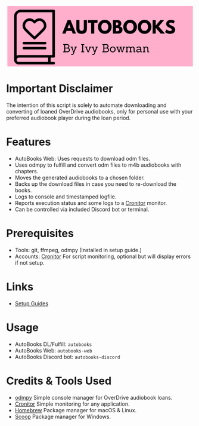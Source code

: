 
<p align="center">
    <img src="https://raw.githubusercontent.com/ivybowman/AutoBooks/main/img/logo/small_pink.png">
</p>

# Important Disclaimer

The intention of this script is solely to automate downloading and converting of loaned OverDrive audiobooks, only
for personal use with your preferred audiobook player during the loan period.

# Features

- AutoBooks Web: Uses requests to download odm files.
- Uses odmpy to fulfill and convert odm files to m4b audiobooks with chapters.
- Moves the generated audiobooks to a chosen folder.
- Backs up the download files in case you need to re-download the books.
- Logs to console and timestamped logfile.
- Reports execution status and some logs to a [Cronitor](https://cronitor.io/) monitor.
- Can be controlled via included Discord bot or terminal.

# Prerequisites

- Tools: git, ffmpeg, odmpy (Installed in setup guide.)
- Accounts: [Cronitor](https://cronitor.io/) For script monitoring, optional but will display errors if not setup.

# Links

- [Setup Guides](setup.md)

# Usage

- AutoBooks DL/Fulfill: `autobooks`
- AutoBooks Web: `autobooks-web`
- AutoBooks Discord bot: `autobooks-discord`

# Credits & Tools Used

- [odmpy](https://github.com/ping/odmpy/) Simple console manager for OverDrive audiobook loans.
- [Cronitor](https://cronitor.io/) Simple monitoring for any application.
- [Homebrew](https://brew.sh/) Package manager for macOS & Linux.
- [Scoop](https://scoop.sh/) Package manager for Windows.
